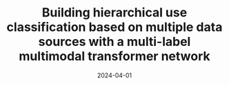 ---
collection: publications

title: "Building hierarchical use classification based on multiple data sources with a multi-label multimodal transformer network"
authors: "Zhou W, Persello C, Stein A"
date: 2024-04-01
venue: "EGU General Assembly 2024"
location: "Vienna, Austria"
date_range: "14-19 Apr 2024"
abstract_id: "EGU24-12472"
venue_url: "https://www.egu24.eu/"
talk_type: "Conference Presentation"
citation: "Zhou W, Persello C, Stein A. Building hierarchical use classification based on multiple data sources with a multi-label multimodal transformer network, EGU General Assembly 2024, Vienna, Austria, 14-19 Apr 2024, EGU24-12472."
--- 